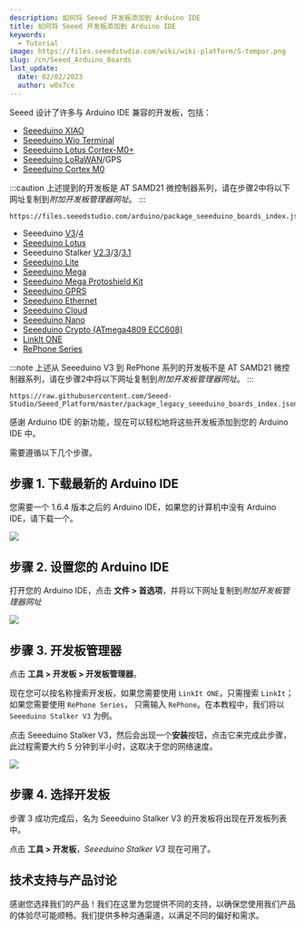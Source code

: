```yaml
---
description: 如何将 Seeed 开发板添加到 Arduino IDE
title: 如何将 Seeed 开发板添加到 Arduino IDE
keywords:
  - Tutorial
image: https://files.seeedstudio.com/wiki/wiki-platform/S-tempor.png
slug: /cn/Seeed_Arduino_Boards
last_update:
  date: 02/02/2023
  author: w0x7ce
---
```



Seeed 设计了许多与 Arduino IDE 兼容的开发板，包括：

* [Seeeduino XIAO](https://wiki.seeedstudio.com/cn/Seeeduino-XIAO/)
* [Seeeduino Wio Terminal](https://wiki.seeedstudio.com/cn/Wio-Terminal-Getting-Started/)
* [Seeeduino Lotus Cortex-M0+](https://wiki.seeedstudio.com/cn/Seeeduino_Lotus_Cortex-M0-/)
* [Seeeduino LoRaWAN](https://wiki.seeedstudio.com/cn/Seeeduino_LoRAWAN/)/GPS
* [Seeeduino Cortex M0](https://wiki.seeedstudio.com/cn/Seeeduino-Cortex-M0/)

:::caution
上述提到的开发板是 AT SAMD21 微控制器系列，请在步骤2中将以下网址复制到*附加开发板管理器网址*。
:::

```
https://files.seeedstudio.com/arduino/package_seeeduino_boards_index.json
```

* Seeeduino [V3](https://wiki.seeedstudio.com/cn/Seeeduino_v3.0/)/[4](https://wiki.seeedstudio.com/cn/Seeeduino_v4.0/)
* [Seeeduino Lotus](https://wiki.seeedstudio.com/cn/Seeeduino_Lotus/)
* Seeeduino Stalker [V2.3](https://wiki.seeedstudio.com/cn/Seeeduino_Stalker_v2.3/)/[3](https://wiki.seeedstudio.com/cn/Seeeduino_v3.0/)/[3.1](https://wiki.seeedstudio.com/cn/Seeeduino_Stalker_V3.1/)
* [Seeeduino Lite](https://wiki.seeedstudio.com/cn/Seeeduino_Lite/)
* [Seeeduino Mega](https://wiki.seeedstudio.com/cn/Seeeduino_Mega/)
* [Seeeduino Mega Protoshield Kit](https://wiki.seeedstudio.com/cn/Seeeduino_Mega_Protoshield_Kit/)
* [Seeeduino GPRS](https://wiki.seeedstudio.com/cn/Seeeduino_GPRS/)
* [Seeeduino Ethernet](https://wiki.seeedstudio.com/cn/Seeeduino_Ethernet/)
* [Seeeduino Cloud](https://wiki.seeedstudio.com/cn/Seeeduino_Cloud/)
* [Seeeduino Nano](https://wiki.seeedstudio.com/cn/Seeeduino-Nano/)
* [Seeeduino Crypto (ATmega4809 ECC608)](https://wiki.seeedstudio.com/cn/Seeeduino-Crypto-ATmega4809-ECC608/)
* [LinkIt ONE](https://wiki.seeedstudio.com/cn/LinkIt_ONE/)
* [RePhone Series](https://wiki.seeedstudio.com/cn/RePhone/)

:::note
上述从 Seeeduino V3 到 RePhone 系列的开发板不是 AT SAMD21 微控制器系列，请在步骤2中将以下网址复制到*附加开发板管理器网址*。
:::

```
https://raw.githubusercontent.com/Seeed-Studio/Seeed_Platform/master/package_legacy_seeeduino_boards_index.json
```

感谢 Arduino IDE 的新功能，现在可以轻松地将这些开发板添加到您的 Arduino IDE 中。

需要遵循以下几个步骤。

## 步骤 1. 下载最新的 Arduino IDE

您需要一个 1.6.4 版本之后的 Arduino IDE，如果您的计算机中没有 Arduino IDE，请下载一个。

[![](https://files.seeedstudio.com/wiki/Seeeduino_Stalker_V3_1/images/Download_IDE.png)](https://www.arduino.cc/en/Main/Software)

## 步骤 2. 设置您的 Arduino IDE

打开您的 Arduino IDE，点击 **文件 > 首选项**，并将以下网址复制到*附加开发板管理器网址*

![](https://files.seeedstudio.com/wiki/Wio-Lite-MG126/img/preference.png)

## 步骤 3. 开发板管理器

点击 **工具 > 开发板 > 开发板管理器**。

现在您可以按名称搜索开发板，如果您需要使用 `LinkIt ONE`，只需搜索 `LinkIt`；如果您需要使用 `RePhone Series`，
只需输入 `RePhone`。在本教程中，我们将以 `Seeeduino Stalker V3` 为例。

点击 Seeeduino Stalker V3，然后会出现一个**安装**按钮，点击它来完成此步骤，此过程需要大约 5 分钟到半小时，这取决于您的网络速度。

![](https://raw.githubusercontent.com/Seeed-Studio/Seeed_Platform/master/img/add_board.png)

## 步骤 4. 选择开发板

步骤 3 成功完成后，名为 Seeeduino Stalker V3 的开发板将出现在开发板列表中。

点击 **工具 > 开发板**，*Seeeduino Stalker V3* 现在可用了。

## 技术支持与产品讨论

感谢您选择我们的产品！我们在这里为您提供不同的支持，以确保您使用我们产品的体验尽可能顺畅。我们提供多种沟通渠道，以满足不同的偏好和需求。

<div class="button_tech_support_container">
<a href="https://forum.seeedstudio.com/" class="button_forum"></a> 
<a href="https://www.seeedstudio.com/contacts" class="button_email"></a>
</div>

<div class="button_tech_support_container">
<a href="https://discord.gg/eWkprNDMU7" class="button_discord"></a> 
<a href="https://github.com/Seeed-Studio/wiki-documents/discussions/69" class="button_discussion"></a>
</div>